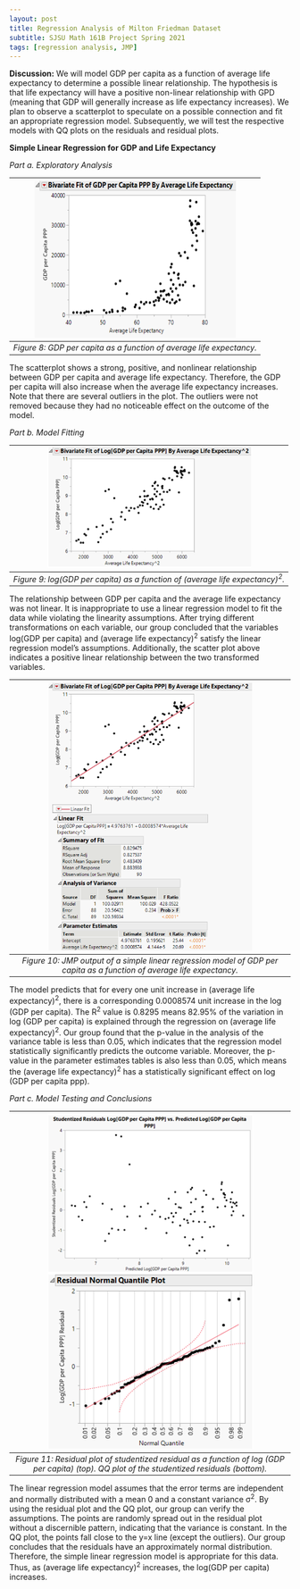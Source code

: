 ```yaml
---
layout: post
title: Regression Analysis of Milton Friedman Dataset
subtitle: SJSU Math 161B Project Spring 2021
tags: [regression analysis, JMP]
---
```

**Discussion:**
We will model GDP per capita as a function of average life expectancy to determine a possible linear relationship. The hypothesis is that life expectancy will have a positive non-linear relationship with GPD (meaning that GDP will generally increase as life expectancy increases). We plan to observe a scatterplot to speculate on a possible connection and fit an appropriate regression model. Subsequently, we will test the respective models with QQ plots on the residuals and residual plots.

**Simple Linear Regression for GDP and Life Expectancy**

*Part a. Exploratory Analysis*

| ![figure8.png](https://github.com/vankngo/vankngo.github.io/blob/master/assets/portfolio/figure8.png?raw=true) | 
|:--:| 
| *Figure 8: GDP per capita as a function of average life expectancy.* |

The scatterplot shows a strong, positive, and nonlinear relationship between GDP per capita and average life expectancy. Therefore, the GDP per capita will also increase when the average life expectancy increases. Note that there are several outliers in the plot. The outliers were not removed because they had no noticeable effect on the outcome of the model.

*Part b. Model Fitting*

| ![figure9.png](https://github.com/vankngo/vankngo.github.io/blob/master/assets/portfolio/figure9.png?raw=true) | 
|:--:| 
| *Figure 9: log(GDP per capita) as a function of (average life expectancy)<sup>2</sup>.* |

The relationship between GDP per capita and the average life expectancy was not linear. It is inappropriate to use a linear regression model to fit the data while violating the linearity assumptions. After trying different transformations on each variable, our group concluded that the variables log(GDP per capita) and (average life expectancy)<sup>2</sup> satisfy the linear regression model’s assumptions. Additionally, the scatter plot above indicates a positive linear relationship between the two transformed variables.

| ![figure10.png](https://github.com/vankngo/vankngo.github.io/blob/master/assets/portfolio/figure10.png?raw=true) | 
|:--:| 
| *Figure 10: JMP output of a simple linear regression model of GDP per capita as a function of average life expectancy.* |

The model predicts that for every one unit increase in (average life expectancy)<sup>2</sup>, there is a corresponding 0.0008574 unit increase in the log (GDP per capita). The R<sup>2</sup> value is 0.8295 means 82.95% of the variation in log (GDP per capita) is explained through the regression on (average life expectancy)<sup>2</sup>. Our group found that the p-value in the analysis of the variance table is less than 0.05, which indicates that the regression model statistically significantly predicts the outcome variable. Moreover, the p-value in the parameter estimates tables is also less than 0.05, which means the (average life expectancy)<sup>2</sup> has a statistically significant effect on log (GDP per capita ppp). 

*Part c. Model Testing and Conclusions*

| ![figure11.png](https://github.com/vankngo/vankngo.github.io/blob/master/assets/portfolio/figure11.png?raw=true) | 
|:--:| 
| *Figure 11: Residual plot of studentized residual as a function of log (GDP per capita) (top). QQ plot of the studentized residuals (bottom).* |

The linear regression model assumes that the error terms are independent and normally distributed with a mean 0 and a constant variance σ<sup>2</sup>.  By using the residual plot and the QQ plot, our group can verify the assumptions. The points are randomly spread out in the residual plot without a discernible pattern, indicating that the variance is constant. In the QQ plot, the points fall close to the y=x line (except the outliers). Our group concludes that the residuals have an approximately normal distribution. Therefore, the simple linear regression model is appropriate for this data. Thus, as (average life expectancy)<sup>2</sup> increases, the log(GDP per capita) increases.

